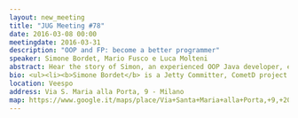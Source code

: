 ```yaml
---
layout: new_meeting
title: "JUG Meeting #78"
date: 2016-03-08 00:00
meetingdate: 2016-03-31
description: "OOP and FP: become a better programmer"
speaker: Simone Bordet, Mario Fusco e Luca Molteni
abstract: Hear the story of Simon, an experienced OOP Java developer, exposed to the new lambda features of JDK 8. His friends Mario, a long-bearded FP geek, and Luca will try to convince him that FP can help him develop more readable and maintainable code. A journey into the discovery of the main new feature - lambda expressions - of JDK 8. <p/>The slides of the talk will be used as a starting point for an open discussion among the participants. 
bio: <ul><li><b>Simone Bordet</b> is a Jetty Committer, CometD project leader and works as Lead Architect at Webtide, now part of Intalio. Active open source developer, he founded and contributed to various open source projects such as Jetty, CometD, MX4J, Foxtrot, LiveTribe, and others. Simone has been technical speaker at various national and international conferences such as Devoxx, JavaOne, CodeMotion, etc., and is a co-lead of the Java User Group of Torino, Italy. Simone specializes in server-side multi-thread development, J2EE application development, in Comet technologies applied to web development, web network protocols and in high performance JVM tuning</li><p/><li><b>Mario Fusco</b> is a senior software engineer at Red Hat working at the development of the core of Drools, the JBoss rule engine. He has a huge experience as Java developer having been involved in (and often leading) many enterprise level projects in several industries ranging from media companies to the financial sector. Among his interests there are also functional programming and Domain Specific Languages. He is also the co-author of "Java 8 in Action" published by Manning.</li><p/><li><b>Luca Molteni</b> è appassionato di informatica sin dalla tenera età e inizia a lavorare come programmatore nel 2007 dopo una laurea in Informatica Musicale. Esplora diversi framework e linguaggi di programmazione, da Java ad Haskell passando per ASP.NET e Java EE, favorendo però il paradigma funzionale. 
location: Veespo
address: Via S. Maria alla Porta, 9 - Milano
map: https://www.google.it/maps/place/Via+Santa+Maria+alla+Porta,+9,+20123+Milano/@45.4664129,9.1817829,17z/data=!4m2!3m1!1s0x4786c153a8292d05:0x4c6f0a73c08286b9
---
```

